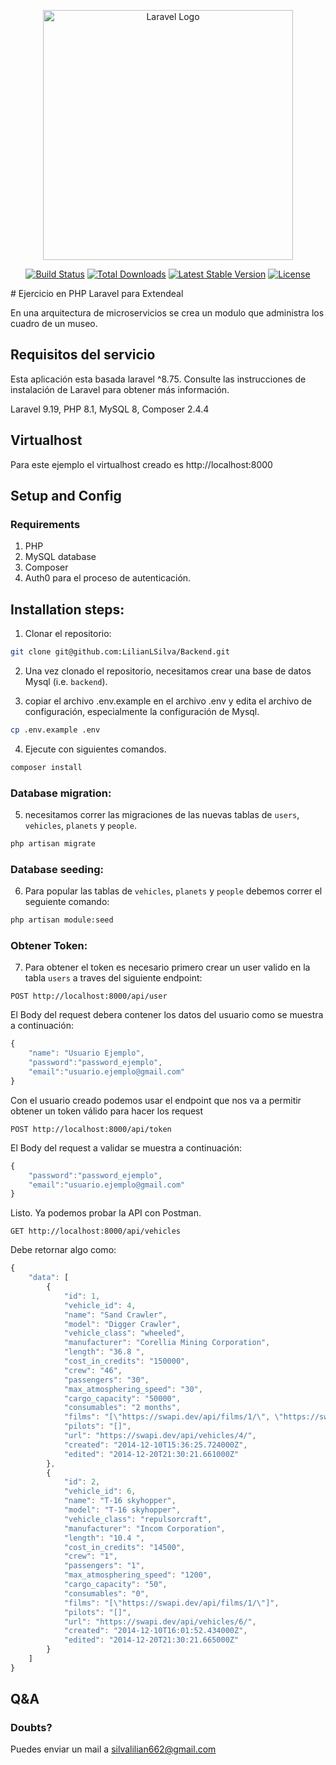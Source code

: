 <p align="center"><a href="https://laravel.com" target="_blank"><img src="https://raw.githubusercontent.com/laravel/art/master/logo-lockup/5%20SVG/2%20CMYK/1%20Full%20Color/laravel-logolockup-cmyk-red.svg" width="400" alt="Laravel Logo"></a></p>

<p align="center">
<a href="https://travis-ci.org/laravel/framework"><img src="https://travis-ci.org/laravel/framework.svg" alt="Build Status"></a>
<a href="https://packagist.org/packages/laravel/framework"><img src="https://img.shields.io/packagist/dt/laravel/framework" alt="Total Downloads"></a>
<a href="https://packagist.org/packages/laravel/framework"><img src="https://img.shields.io/packagist/v/laravel/framework" alt="Latest Stable Version"></a>
<a href="https://packagist.org/packages/laravel/framework"><img src="https://img.shields.io/packagist/l/laravel/framework" alt="License"></a>
</p>
# Ejercicio en PHP Laravel para Extendeal

En una arquitectura de microservicios se crea un modulo que administra los cuadro de un museo.
## Requisitos del servicio
Esta aplicación esta basada laravel ^8.75. Consulte las instrucciones de instalación de Laravel para obtener más información.

Laravel 9.19, PHP 8.1, MySQL 8, Composer 2.4.4

## Virtualhost
Para este ejemplo el virtualhost creado es http://localhost:8000

## Setup and Config

### Requirements
1. PHP
2. MySQL database
3. Composer
4. Auth0 para el proceso de autenticación.

## Installation steps:
1. Clonar el repositorio:
```bash
git clone git@github.com:LilianLSilva/Backend.git
```
2. Una vez clonado el repositorio, necesitamos crear una base de datos Mysql (i.e. `backend`).

3. copiar el archivo .env.example en el archivo .env y edita el archivo de configuración, especialmente la configuración de Mysql.
```bash
cp .env.example .env
```
4. Ejecute con siguientes comandos.
```bash
composer install
```
### Database migration:
5. necesitamos correr las migraciones de las nuevas tablas de `users`, `vehicles`, `planets` y `people`.
```bash
php artisan migrate
```

### Database seeding:

6.  Para popular las tablas de `vehicles`, `planets` y `people` debemos correr el seguiente comando:
```bash
php artisan module:seed 
```

### Obtener Token:

7. Para obtener el token es necesario primero crear un user valido en la tabla `users` a traves del siguiente endpoint:
```code
POST http://localhost:8000/api/user
```
El Body del request debera contener los datos del usuario como se muestra a continuación:
```javascript
{
    "name": "Usuario Ejemplo",
    "password":"password_ejemplo",
    "email":"usuario.ejemplo@gmail.com"
}
```
Con el usuario creado podemos usar el endpoint que nos va a permitir obtener un token válido para hacer los request
```code
POST http://localhost:8000/api/token
```
El Body del request a validar se muestra a continuación:
```javascript
{
    "password":"password_ejemplo",
    "email":"usuario.ejemplo@gmail.com"
}
```
Listo. Ya podemos probar la API con Postman.
```code
GET http://localhost:8000/api/vehicles
```
Debe retornar algo como:
```javascript
{
    "data": [
        {
            "id": 1,
            "vehicle_id": 4,
            "name": "Sand Crawler",
            "model": "Digger Crawler",
            "vehicle_class": "wheeled",
            "manufacturer": "Corellia Mining Corporation",
            "length": "36.8 ",
            "cost_in_credits": "150000",
            "crew": "46",
            "passengers": "30",
            "max_atmosphering_speed": "30",
            "cargo_capacity": "50000",
            "consumables": "2 months",
            "films": "[\"https://swapi.dev/api/films/1/\", \"https://swapi.dev/api/films/5/\"]",
            "pilots": "[]",
            "url": "https://swapi.dev/api/vehicles/4/",
            "created": "2014-12-10T15:36:25.724000Z",
            "edited": "2014-12-20T21:30:21.661000Z"
        },
        {
            "id": 2,
            "vehicle_id": 6,
            "name": "T-16 skyhopper",
            "model": "T-16 skyhopper",
            "vehicle_class": "repulsorcraft",
            "manufacturer": "Incom Corporation",
            "length": "10.4 ",
            "cost_in_credits": "14500",
            "crew": "1",
            "passengers": "1",
            "max_atmosphering_speed": "1200",
            "cargo_capacity": "50",
            "consumables": "0",
            "films": "[\"https://swapi.dev/api/films/1/\"]",
            "pilots": "[]",
            "url": "https://swapi.dev/api/vehicles/6/",
            "created": "2014-12-10T16:01:52.434000Z",
            "edited": "2014-12-20T21:30:21.665000Z"
        }
    ]
}
```

## Q&A

### Doubts?
Puedes enviar un mail a silvalilian662@gmail.com
